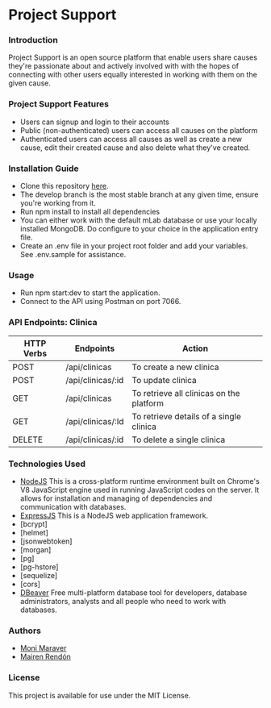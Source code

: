 # Project Support
### Introduction
Project Support is an open source platform that enable users share causes they're passionate about and actively involved with with the hopes of connecting with other users equally interested in working with them on the given cause.
### Project Support Features
* Users can signup and login to their accounts
* Public (non-authenticated) users can access all causes on the platform
* Authenticated users can access all causes as well as create a new cause, edit their created cause and also delete what they've created.
### Installation Guide
* Clone this repository [here](https://github.com/blackdevelopa/ProjectSupport.git).
* The develop branch is the most stable branch at any given time, ensure you're working from it.
* Run npm install to install all dependencies
* You can either work with the default mLab database or use your locally installed MongoDB. Do configure to your choice in the application entry file.
* Create an .env file in your project root folder and add your variables. See .env.sample for assistance.
### Usage
* Run npm start:dev to start the application.
* Connect to the API using Postman on port 7066.
### API Endpoints: Clinica
| HTTP Verbs | Endpoints | Action |
| --- | --- | --- |
| POST | /api/clinicas | To create a new clinica |
| POST | /api/clinicas/:id | To update clinica |
| GET | /api/clinicas | To retrieve all clinicas on the platform |
| GET | /api/clinicas/:Id | To retrieve details of a single clinica |
| DELETE | /api/clinicas/:id | To delete a single clinica |
### Technologies Used
* [NodeJS](https://nodejs.org/) This is a cross-platform runtime environment built on Chrome's V8 JavaScript engine used in running JavaScript codes on the server. It allows for installation and managing of dependencies and communication with databases.
* [ExpressJS](https://www.expresjs.org/) This is a NodeJS web application framework.
* [bcrypt]
* [helmet]
* [jsonwebtoken]
* [morgan]
* [pg]
* [pg-hstore]
* [sequelize]
* [cors]
* [DBeaver](https://www.dbeaver.io/) Free multi-platform database tool for developers, database administrators, analysts and all people who need to work with databases.


### Authors
* [Moni Maraver](https://github.com/MoniMaraver)
* [Mairen Rendón](https://github.com/Mairendon)

### License
This project is available for use under the MIT License.
